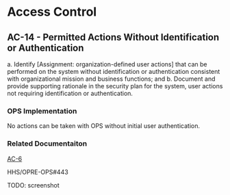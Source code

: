 # Access Control
## AC-14 - Permitted Actions Without Identification or Authentication

a. Identify [Assignment: organization-defined user actions] that can be performed on the system without identification or authentication consistent with organizational mission and business functions; and
b. Document and provide supporting rationale in the security plan for the system, user actions not requiring identification or authentication.

### OPS Implementation

No actions can be taken with OPS without initial user authentication.

### Related Documentaiton

[AC-6](ac-6/index.md)

HHS/OPRE-OPS#443

TODO: screenshot
